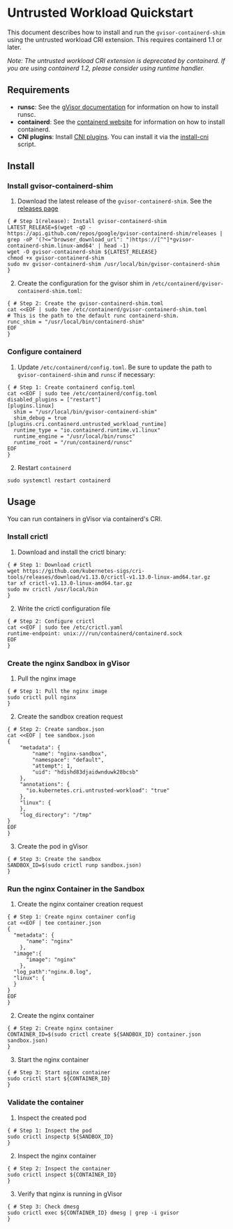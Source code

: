 # Untrusted Workload Quickstart

This document describes how to install and run the `gvisor-containerd-shim`
using the untrusted workload CRI extension. This requires containerd 1.1 or
later.

*Note: The untrusted workload CRI extension is deprecated by containerd. If you
are using containerd 1.2, please consider using runtime handler.*

## Requirements

- **runsc**: See the [gVisor documentation](https://github.com/google/gvisor) for information on how to install runsc.
- **containerd**: See the [containerd website](https://containerd.io/) for information on how to install containerd.
- **CNI plugins**: Install [CNI plugins](https://github.com/containernetworking/plugins). You can install it via the [install-cni](https://github.com/containerd/containerd/blob/master/script/setup/install-cni) script.

## Install

### Install gvisor-containerd-shim

1. Download the latest release of the `gvisor-containerd-shim`. See the
   [releases page](https://github.com/google/gvisor-containerd-shim/releases)

[embedmd]:# (../test/e2e/shim-install.sh shell /{ # Step 1/ /^}/)
```shell
{ # Step 1(release): Install gvisor-containerd-shim
LATEST_RELEASE=$(wget -qO - https://api.github.com/repos/google/gvisor-containerd-shim/releases | grep -oP '(?<="browser_download_url": ")https://[^"]*gvisor-containerd-shim.linux-amd64' | head -1)
wget -O gvisor-containerd-shim ${LATEST_RELEASE}
chmod +x gvisor-containerd-shim
sudo mv gvisor-containerd-shim /usr/local/bin/gvisor-containerd-shim
}
```

2. Create the configuration for the gvisor shim in
   `/etc/containerd/gvisor-containerd-shim.toml`:

[embedmd]:# (../test/e2e/shim-install.sh shell /{ # Step 2/ /^}/)
```shell
{ # Step 2: Create the gvisor-containerd-shim.toml
cat <<EOF | sudo tee /etc/containerd/gvisor-containerd-shim.toml
# This is the path to the default runc containerd-shim.
runc_shim = "/usr/local/bin/containerd-shim"
EOF
}
```

### Configure containerd

1. Update `/etc/containerd/config.toml`. Be sure to update the path to
   `gvisor-containerd-shim` and `runsc` if necessary:

[embedmd]:# (../test/e2e/untrusted-workload/install.sh shell /{ # Step 1/ /^}/)
```shell
{ # Step 1: Create containerd config.toml
cat <<EOF | sudo tee /etc/containerd/config.toml
disabled_plugins = ["restart"]
[plugins.linux]
  shim = "/usr/local/bin/gvisor-containerd-shim"
  shim_debug = true
[plugins.cri.containerd.untrusted_workload_runtime]
  runtime_type = "io.containerd.runtime.v1.linux"
  runtime_engine = "/usr/local/bin/runsc"
  runtime_root = "/run/containerd/runsc"
EOF
}
```

2. Restart `containerd`

```shell
sudo systemctl restart containerd
```

## Usage

You can run containers in gVisor via containerd's CRI.

### Install crictl

1. Download and install the crictl binary:

[embedmd]:# (../test/e2e/crictl-install.sh shell /{ # Step 1/ /^}/)
```shell
{ # Step 1: Download crictl
wget https://github.com/kubernetes-sigs/cri-tools/releases/download/v1.13.0/crictl-v1.13.0-linux-amd64.tar.gz
tar xf crictl-v1.13.0-linux-amd64.tar.gz
sudo mv crictl /usr/local/bin
}
```

2. Write the crictl configuration file

[embedmd]:# (../test/e2e/crictl-install.sh shell /{ # Step 2/ /^}/)
```shell
{ # Step 2: Configure crictl
cat <<EOF | sudo tee /etc/crictl.yaml
runtime-endpoint: unix:///run/containerd/containerd.sock
EOF
}
```

### Create the nginx Sandbox in gVisor

1. Pull the nginx image

[embedmd]:# (../test/e2e/untrusted-workload/usage.sh shell /{ # Step 1/ /^}/)
```shell
{ # Step 1: Pull the nginx image
sudo crictl pull nginx
}
```

2. Create the sandbox creation request

[embedmd]:# (../test/e2e/untrusted-workload/usage.sh shell /{ # Step 2/ /^EOF\n}/)
```shell
{ # Step 2: Create sandbox.json
cat <<EOF | tee sandbox.json
{
    "metadata": {
        "name": "nginx-sandbox",
        "namespace": "default",
        "attempt": 1,
        "uid": "hdishd83djaidwnduwk28bcsb"
    },
    "annotations": {
      "io.kubernetes.cri.untrusted-workload": "true"
    },
    "linux": {
    },
    "log_directory": "/tmp"
}
EOF
}
```

3. Create the pod in gVisor

[embedmd]:# (../test/e2e/untrusted-workload/usage.sh shell /{ # Step 3/ /^}/)
```shell
{ # Step 3: Create the sandbox
SANDBOX_ID=$(sudo crictl runp sandbox.json)
}
```

### Run the nginx Container in the Sandbox

1. Create the nginx container creation request

[embedmd]:# (../test/e2e/run-container.sh shell /{ # Step 1/ /^EOF\n}/)
```shell
{ # Step 1: Create nginx container config
cat <<EOF | tee container.json
{
  "metadata": {
      "name": "nginx"
    },
  "image":{
      "image": "nginx"
    },
  "log_path":"nginx.0.log",
  "linux": {
  }
}
EOF
}
```

2. Create the nginx container

[embedmd]:# (../test/e2e/run-container.sh shell /{ # Step 2/ /^}/)
```shell
{ # Step 2: Create nginx container
CONTAINER_ID=$(sudo crictl create ${SANDBOX_ID} container.json sandbox.json)
}
```

3. Start the nginx container

[embedmd]:# (../test/e2e/run-container.sh shell /{ # Step 3/ /^}/)
```shell
{ # Step 3: Start nginx container
sudo crictl start ${CONTAINER_ID}
}
```

### Validate the container

1. Inspect the created pod

[embedmd]:# (../test/e2e/validate.sh shell /{ # Step 1/ /^}/)
```shell
{ # Step 1: Inspect the pod
sudo crictl inspectp ${SANDBOX_ID}
}
```

2. Inspect the nginx container

[embedmd]:# (../test/e2e/validate.sh shell /{ # Step 2/ /^}/)
```shell
{ # Step 2: Inspect the container
sudo crictl inspect ${CONTAINER_ID}
}
```

3. Verify that nginx is running in gVisor

[embedmd]:# (../test/e2e/validate.sh shell /{ # Step 3/ /^}/)
```shell
{ # Step 3: Check dmesg
sudo crictl exec ${CONTAINER_ID} dmesg | grep -i gvisor
}
```
